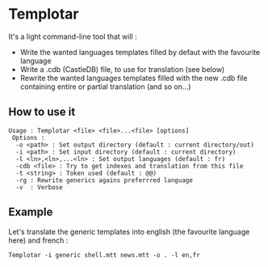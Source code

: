 # Templotar

It's a light command-line tool that will :

 * Write the wanted languages templates filled by defaut with the favourite language
 * Write a .cdb (CastleDB) file, to use for translation (see below)
 * Rewrite the wanted languages templates filled with the new .cdb file containing entire or partial translation (and so on...)

## How to use it

	Usage : Templotar <file> <file>...<file> [options]
	 Options :
	  -o <path> : Set output directory (default : current directory/out)
	  -i <path> : Set input directory (default : current directory)
	  -l <ln>,<ln>,...<ln> : Set output languages (default : fr)
	  -cdb <file> : Try to get indexes and translation from this file
	  -t <string> : Token used (default : @@)
	  -rg : Rewrite generics agains preferrred language
	  -v  : Verbose
		
## Example
		
Let's translate the generic templates into english (the favourite language here) and french :

	Templotar -i generic shell.mtt news.mtt -o . -l en,fr
